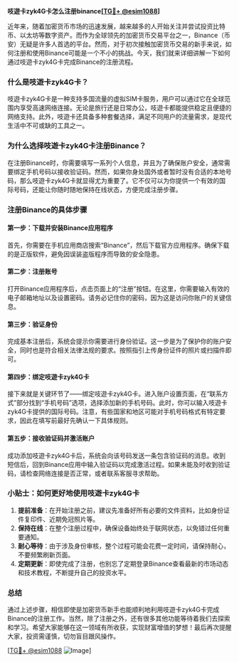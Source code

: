 **吱遊卡zyk4G卡怎么注册binance[[TG💪+ @esim1088](https://t.me/s/esim1088)]**

近年来，随着加密货币市场的迅速发展，越来越多的人开始关注并尝试投资比特币、以太坊等数字资产。而作为全球领先的加密货币交易平台之一，Binance（币安）无疑是许多人首选的平台。然而，对于初次接触加密货币交易的新手来说，如何注册和使用Binance可能是一个不小的挑战。今天，我们就来详细讲解一下如何通过吱遊卡zyk4G卡完成Binance的注册流程。

### 什么是吱遊卡zyk4G卡？

吱遊卡zyk4G卡是一种支持多国流量的虚拟SIM卡服务，用户可以通过它在全球范围内享受高速网络连接。无论是旅行还是日常办公，吱遊卡都能提供稳定且便捷的网络支持。此外，吱遊卡还具备多种套餐选择，满足不同用户的流量需求，是现代生活中不可或缺的工具之一。

### 为什么选择吱遊卡zyk4G卡注册Binance？

在注册Binance时，你需要填写一系列个人信息，并且为了确保账户安全，通常需要绑定手机号码以接收验证码。然而，如果你身处国外或者暂时没有合适的本地号码，那么吱遊卡zyk4G卡就显得尤为重要了。它不仅可以为你提供一个有效的国际号码，还能让你随时随地保持在线状态，方便完成注册步骤。

### 注册Binance的具体步骤

#### 第一步：下载并安装Binance应用程序
首先，你需要在手机应用商店搜索“Binance”，然后下载官方应用程序。确保下载的是正版软件，避免因误装盗版程序而导致的安全隐患。

#### 第二步：注册账号
打开Binance应用程序后，点击页面上的“注册”按钮。在这里，你需要输入有效的电子邮箱地址以及设置密码。请务必记住你的密码，因为这是访问你账户的关键信息。

#### 第三步：验证身份
完成基本注册后，系统会提示你需要进行身份验证。这一步是为了保护你的账户安全，同时也是符合相关法律法规的要求。按照指引上传身份证件的照片或扫描件即可。

#### 第四步：绑定吱遊卡zyk4G卡
接下来就是关键环节了——绑定吱遊卡zyk4G卡。进入账户设置页面，在“联系方式”部分找到“手机号码”选项，选择添加新的手机号码。此时，你可以输入吱遊卡zyk4G卡提供的国际号码。注意，有些国家和地区可能对手机号码格式有特定要求，因此在填写前最好先确认一下具体规则。

#### 第五步：接收验证码并激活账户
成功添加吱遊卡zyk4G卡后，系统会向该号码发送一条包含验证码的消息。收到短信后，回到Binance应用中输入验证码以完成激活过程。如果未能及时收到验证码，请检查网络连接是否正常，或者联系客服寻求帮助。

### 小贴士：如何更好地使用吱遊卡zyk4G卡

1. **提前准备**：在开始注册之前，建议先准备好所有必要的文件资料，比如身份证件复印件、近期免冠照片等。
2. **保持在线**：在整个注册过程中，确保设备始终处于联网状态，以免错过任何重要通知。
3. **耐心等待**：由于涉及身份审核，整个过程可能会花费一定时间，请保持耐心，不要频繁刷新页面。
4. **定期更新**：即使完成了注册，也别忘了定期登录Binance查看最新的市场动态和技术教程，不断提升自己的投资水平。

### 总结

通过上述步骤，相信即使是加密货币新手也能顺利地利用吱遊卡zyk4G卡完成Binance的注册工作。当然，除了注册之外，还有很多其他功能等待着我们去探索和学习。希望大家能够在这一领域有所收获，实现财富增值的梦想！最后再次提醒大家，投资需谨慎，切勿盲目跟风操作。

[[TG💪+ @esim1088](https://t.me/s/esim1088) ![Image](https://i.postimg.cc/4NQfJmqS/Snipaste-2025-05-13-00-14-12.png)]